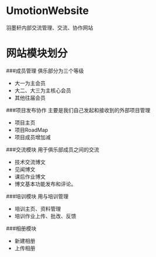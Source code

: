 UmotionWebsite
==============

羽墨轩内部交流管理、交流、协作网站

网站模块划分
==============
###成员管理
俱乐部分为三个等级
* 大一为主会员
* 大二、大三为主核心会员
* 其他往届会员

###项目发布协作
主要是我们自己发起和接收到的外部项目管理
* 项目主页
* 项目RoadMap
* 项目成员增加减

###交流模块
用于俱乐部成员之间的交流
* 技术交流博文
* 见闻博文
* 课后作业博文
* 博文基本功能发布和评论。

###培训模块
用与培训管理
* 培训主页、资料管理
* 培训作业上传、批改、反馈

###相册模块
* 新建相册
* 上传相册


